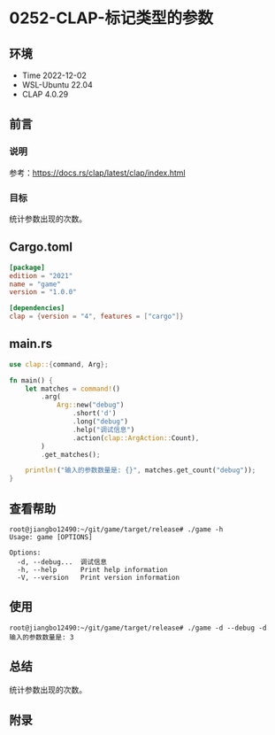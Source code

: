 # 0252-CLAP-标记类型的参数

## 环境

- Time 2022-12-02
- WSL-Ubuntu 22.04
- CLAP 4.0.29

## 前言

### 说明

参考：<https://docs.rs/clap/latest/clap/index.html>

### 目标

统计参数出现的次数。

## Cargo.toml

```toml
[package]
edition = "2021"
name = "game"
version = "1.0.0"

[dependencies]
clap = {version = "4", features = ["cargo"]}
```

## main.rs

```Rust
use clap::{command, Arg};

fn main() {
    let matches = command!()
        .arg(
            Arg::new("debug")
                .short('d')
                .long("debug")
                .help("调试信息")
                .action(clap::ArgAction::Count),
        )
        .get_matches();

    println!("输入的参数数量是: {}", matches.get_count("debug"));
}
```

## 查看帮助

```text
root@jiangbo12490:~/git/game/target/release# ./game -h
Usage: game [OPTIONS]

Options:
  -d, --debug...  调试信息
  -h, --help      Print help information
  -V, --version   Print version information
```

## 使用

```text
root@jiangbo12490:~/git/game/target/release# ./game -d --debug -d
输入的参数数量是: 3
```

## 总结

统计参数出现的次数。

## 附录
